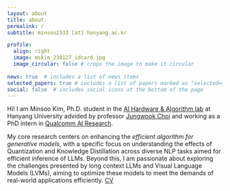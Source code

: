 ```yaml
---
layout: about
title: about
permalink: /
subtitle: minsoo2333 [at] hanyang.ac.kr

profile:
  align: right
  image: mskim_230127_idcard.jpg
  image_circular: false # crops the image to make it circular
  
news: true  # includes a list of news items
selected_papers: true # includes a list of papers marked as "selected={true}"
social: false  # includes social icons at the bottom of the page
---
```


Hi! I am Minsoo Kim, Ph.D. student in the [AI Hardware & Algorithm lab](https://sites.google.com/view/aihalab) at Hanyang University advided by professor [Jungwook Choi](https://jchoi-hyu.github.io/) and working as a PhD intern in [Qualcomm AI Research](https://www.qualcomm.com/research/artificial-intelligence/ai-research).

My core research centers on enhancing the *efficient algorithm for generative models*, with a specific focus on understanding the effects of Quantization and Knowledge Distillation across diverse NLP tasks aimed for efficient inference of LLMs. Beyond this, I am passionate about exploring the challenges presented by long context LLMs and Visual Language Models (LVMs), aiming to optimize these models to meet the demands of real-world applications efficiently. [CV](https://marsjacobs.github.io/assets/pdf/resume_mskim_ver0809.pdf)

 